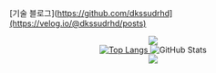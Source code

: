 [기술 블로그](https://github.com/dkssudrhd](https://velog.io/@dkssudrhd/posts)

<div align="center">
    <img src="https://capsule-render.vercel.app/api?type=waving&color=BDBDC8&height=150&section=header" />
</div>

<div align="center">
    <a href="https://github.com/anuraghazra/github-readme-stats">
        <img src="https://github-readme-stats.vercel.app/api/top-langs/?username=dkssudrhd" alt="Top Langs" />
    </a>
    <img src="https://github-readme-stats.vercel.app/api?username=dkssudrhd&show_icons=true&theme=github-light" alt="GitHub Stats" />
</div>
<div align="center">
    <img src="https://capsule-render.vercel.app/api?type=waving&color=BDBDC8&height=150&section=footer" />
</div>
